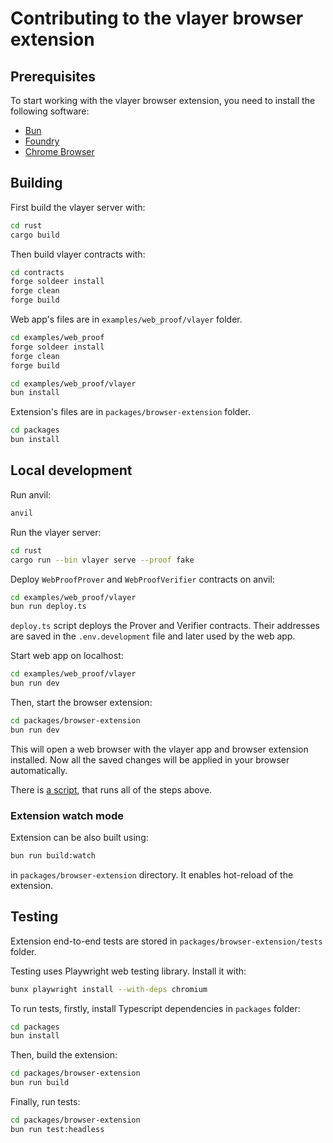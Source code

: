 # Contributing to the vlayer browser extension

## Prerequisites

To start working with the vlayer browser extension, you need to install the following software:

- [Bun](https://bun.sh/)
- [Foundry](https://book.getfoundry.sh/getting-started/installation)
- [Chrome Browser](https://www.google.com/chrome/)

## Building

First build the vlayer server with:

 ```sh
 cd rust
 cargo build
 ```

 Then build vlayer contracts with:

```sh
cd contracts
forge soldeer install
forge clean
forge build
```

Web app's files are in `examples/web_proof/vlayer` folder.

```sh
cd examples/web_proof
forge soldeer install
forge clean
forge build
```

```sh
cd examples/web_proof/vlayer
bun install
```

Extension's files are in `packages/browser-extension` folder.

```sh
cd packages
bun install
```

## Local development

Run anvil:

```sh
anvil
```

Run the vlayer server:

```sh
cd rust
cargo run --bin vlayer serve --proof fake
```

Deploy `WebProofProver` and `WebProofVerifier` contracts on anvil:

```sh
cd examples/web_proof/vlayer
bun run deploy.ts
```

`deploy.ts` script deploys the Prover and Verifier contracts. Their addresses are saved in the `.env.development` file and later used by the web app.

Start web app on localhost:

```sh
cd examples/web_proof/vlayer
bun run dev
```

Then, start the browser extension:

```sh
cd packages/browser-extension
bun run dev
```

This will open a web browser with the vlayer app and browser extension installed.
Now all the saved changes will be applied in your browser automatically.

There is [a script](https://github.com/vlayer-xyz/vlayer/blob/main/bash/run-web-example.sh), that runs all of the steps above.

### Extension watch mode

Extension can be also built using:

```sh
bun run build:watch
```

in `packages/browser-extension` directory. It enables hot-reload of the extension.


## Testing

Extension end-to-end tests are stored in `packages/browser-extension/tests` folder.  

Testing uses Playwright web testing library. Install it with:
```sh
bunx playwright install --with-deps chromium
```

To run tests, firstly, install Typescript dependencies in `packages` folder:
```sh
cd packages
bun install
```

Then, build the extension:
```sh
cd packages/browser-extension
bun run build
```

Finally, run tests:
```sh
cd packages/browser-extension
bun run test:headless
```